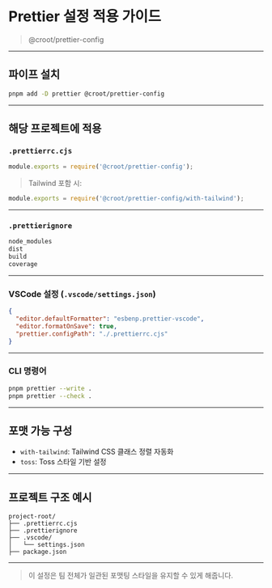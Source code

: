 # Prettier 설정 적용 가이드

> @croot/prettier-config

---

## 파이프 설치

```bash
pnpm add -D prettier @croot/prettier-config
```

---

## 해당 프로젝트에 적용

### `.prettierrc.cjs`

```js
module.exports = require('@croot/prettier-config');
```

> Tailwind 포함 시:

```js
module.exports = require('@croot/prettier-config/with-tailwind');
```

---

### `.prettierignore`

```txt
node_modules
dist
build
coverage
```

---

### VSCode 설정 (`.vscode/settings.json`)

```json
{
  "editor.defaultFormatter": "esbenp.prettier-vscode",
  "editor.formatOnSave": true,
  "prettier.configPath": "./.prettierrc.cjs"
}
```

---

### CLI 명령어

```bash
pnpm prettier --write .
pnpm prettier --check .
```

---

## 포맷 가능 구성

- `with-tailwind`: Tailwind CSS 클래스 정렬 자동화
- `toss`: Toss 스타일 기반 설정

---

## 프로젝트 구조 예시

```
project-root/
├── .prettierrc.cjs
├── .prettierignore
├── .vscode/
│   └── settings.json
├── package.json
```

---

> 이 설정은 팀 전체가 일관된 포맷팅 스타일을 유지할 수 있게 해줍니다.
